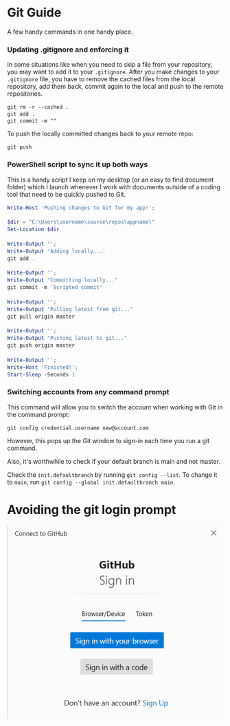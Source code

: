 # Git Guide

A few handy commands in one handy place.

### Updating .gitignore and enforcing it

In some situations like when you need to skip a file from your repository, you may want to add it to your ``.gitignore``.  After you make changes to your ``.gitignore`` file, you have to remove the cached files from the local repository, add them back, commit again to the local and push to the remote repositories.  

```git
git rm -r --cached .
git add .
git commit -m ""
```

To push the locally committed changes back to your remote repo:

```git
git push
```

### PowerShell script to sync it up both ways

This is a handy script I keep on my desktop (or an easy to find document folder) which I launch whenever I work with documents outside of a coding tool that need to be quickly pushed to Git.

```powershell
Write-Host 'Pushing changes to Git for my app!';

$dir = "C:\Users\username\source\repos\appname\"
Set-Location $dir

Write-Output '';
Write-Output 'Adding locally...'
git add .

Write-Output '';
Write-Output "Committing locally..."
git commit -m 'Scripted commit'

Write-Output '';
Write-Output "Pulling latest from git..."
git pull origin master

Write-Output '';
Write-Output "Pushing latest to git..."
git push origin master

Write-Output '';
Write-Host 'Finished!';
Start-Sleep -Seconds 1
```

### Switching accounts from any command prompt

This command will allow you to switch the account when working with Git in the command prompt:

```git
git config credential.username new@account.com
```

However, this pops up the Git window to sign-in each time you run a git command.

Also, it's worthwhile to check if your default branch is main and not master.

Check the ``init.defaultbranch`` by running ``git config --list``.  To change it to ``main``, run ``git config --global init.defaultbranch main``.

# Avoiding the git login prompt

![git pop-up](/assets/git-popup.png)